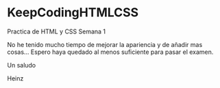 # KeepCodingHTMLCSS
Practica de HTML y CSS Semana 1

No he tenido mucho tiempo de mejorar la apariencia y de añadir mas cosas... Espero haya quedado al menos suficiente para pasar el examen.

Un saludo 

Heinz
